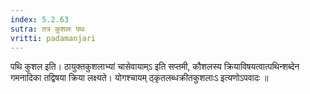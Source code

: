 ```yaml
---
index: 5.2.63
sutra: तत्र कुशलः पथः
vritti: padamanjari
---
```


 पथि कुशल इति। ठायुक्तकुशलाभ्यां चासेवायाम्ऽ इति सप्तमी, कौशलस्य क्रियाविषयत्वात्पथिन्शब्देन गमनादिका तद्विषया क्रिया लक्ष्यते। योगश्चायम् ठ्कृतलब्धक्रीतकुशलाःऽ इत्यणोऽपवादः ॥